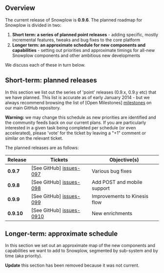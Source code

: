 ## Overview

The current release of Snowplow is **0.9.6**. The planned roadmap for Snowplow is divided in two:

1. **Short term: a series of planned point releases** - adding specific, mostly incremental features, tweaks and bug fixes to the core platform
2. **Longer term: an approximate schedule for new components and capabilities** - setting out priorities and approximate timings for all-new Snowplow components and other ambitious new developments

We discuss each of these in turn below.

## Short-term: planned releases

In this section we list out the series of 'point' releases (0.9.x, 0.9.y etc) that we have planned. This list is accurate as of early January 2014 - but we always recommend browsing the list of [Open Milestones] [milestones] on our main GitHub repository.

**Warning:** we may change this schedule as new priorities are identified and the community feeds back on our current plans. If you are particularly interested in a given task being completed per schedule (or even accelerated), please 'vote' for the ticket by leaving a "+1" comment or similar on the relevant ticket.

The planned releases are as follows:

| Release   | Tickets                     | Objective(s)                           |
|------------|----------------------------|----------------------------------------|
| **0.9.7**  | [See GitHub] [issues-097]  | Various bug fixes                      |
| **0.9.8**  | [See GitHub] [issues-098]  | Add POST and mobile support            |
| **0.9.9**  | [See GitHub] [issues-099]  | Improvements to Kinesis flow           |
| **0.9.10** | [See GitHub] [issues-0910] | New enrichments                        |

## Longer-term: approximate schedule

In this section we set out an approximate map of the new components and capabilities we want to add to Snowplow, segmented by sub-system and by time (aka priority).

**Update** this section has been removed because it was not current.

[milestones]: https://github.com/snowplow/snowplow/issues/milestones

[issues-097]: https://github.com/snowplow/snowplow/milestones/Version%200.9.7
[issues-098]: https://github.com/snowplow/snowplow/milestones/Version%200.9.8
[issues-099]: https://github.com/snowplow/snowplow/issues?milestone=29&state=open
[issues-0910]: https://github.com/snowplow/snowplow/issues?milestone=30&state=open

[scalding]: https://github.com/twitter/scalding
[redshift]: http://aws.amazon.com/redshift/